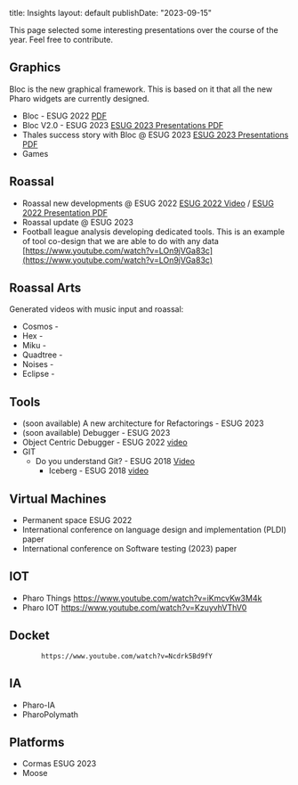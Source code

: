 title: Insights
layout: default
publishDate: "2023-09-15"

This page selected some interesting presentations over the course of the year. Feel free to contribute.

## Graphics 
Bloc is the new graphical framework. This is based on it that all the new Pharo widgets are currently designed. 

- Bloc - ESUG 2022 [](https://www.youtube.com/watch?v=HvJTDYuXkMU) [PDF]()
- Bloc V2.0 - ESUG 2023 [ESUG 2023 Presentations PDF](https://rmod-files.lille.inria.fr/Pharo/PharoPresentations/2023-ESUG/2023-ESUG-NewsfromBloc.pdf)
- Thales success story with Bloc @ ESUG 2023 [ESUG 2023 Presentations PDF](https://rmod-files.lille.inria.fr/Pharo/PharoPresentations/2023-ESUG/2023-ESUG-NativeDesktopModernApplications.pdf)
- Games
 
## Roassal 

- Roassal new developments @ ESUG 2022 [ESUG 2022 Video](https://www.youtube.com/watch?v=awPyBLWTTvk) / [ESUG 2022 Presentation PDF](https://mega.nz/file/0ZdQRZxC#wWLmWc5EiTt7XXmTV0Nw1gvfQjO56Srjv8YTW8AUtQ4)
- Roassal update @ ESUG 2023 
- Football league analysis developing dedicated tools. This is an example of tool co-design that we are able to do with any data [https://www.youtube.com/watch?v=LOn9jVGa83c](https://www.youtube.com/watch?v=LOn9jVGa83c)

## Roassal Arts

Generated videos with music input and roassal:
- Cosmos - [](https://youtu.be/02erVntwIo8)
- Hex -  [](https://youtu.be/HpQD5QKmzTc)
- Miku -  [](https://youtu.be/_aZPZzSZ8XQ)
- Quadtree -  [](https://youtu.be/H8zedVWw5UA)
- Noises -  [](https://youtu.be/wKMFSNOmtNg)
- Eclipse -  [](https://youtu.be/6wHL0GtlJc8)
 
## Tools
- (soon available) A new architecture for Refactorings - ESUG 2023
- (soon available) Debugger - ESUG 2023	
- Object Centric Debugger - ESUG 2022 [video](https://www.youtube.com/watch?v=C-lG73CJVtU)
- GIT 	
    - Do you understand Git? - ESUG 2018	[Video](https://www.youtube.com/watch?v=gFb9BaBZ8ko)
		- Iceberg - ESUG 2018 [video](https://www.youtube.com/watch?v=-ujX0Jt7-64)

## Virtual Machines
- Permanent space ESUG 2022
- International conference on language design and implementation (PLDI) paper
- International conference on Software testing (2023) paper
	

## IOT
- Pharo Things	https://www.youtube.com/watch?v=iKmcvKw3M4k
- Pharo IOT https://www.youtube.com/watch?v=KzuyvhVThV0

## Docket 
			https://www.youtube.com/watch?v=Ncdrk5Bd9fY

## IA 
- Pharo-IA
- PharoPolymath

## Platforms
-	Cormas ESUG 2023
- Moose 
